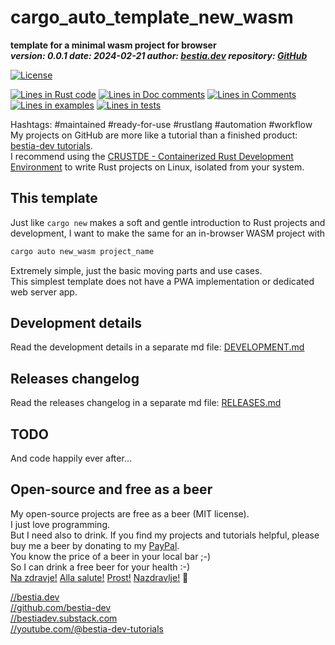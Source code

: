 [//]: # (auto_md_to_doc_comments segment start A)

# cargo_auto_template_new_wasm

[//]: # (auto_cargo_toml_to_md start)

**template for a minimal wasm project for browser**  
***version: 0.0.1 date: 2024-02-21 author: [bestia.dev](https://bestia.dev) repository: [GitHub](https://github.com/automation-tasks-rs/cargo_auto_template_new_wasm)***  

[//]: # (auto_cargo_toml_to_md end)

  [![License](https://img.shields.io/badge/license-MIT-blue.svg)](https://github.com/automation-tasks-rs/cargo_auto_template_new_wasm/blob/master/LICENSE)

[//]: # (auto_lines_of_code start)

[![Lines in Rust code](https://img.shields.io/badge/Lines_in_Rust-264-green.svg)](https://github.com/automation-tasks-rs/cargo_auto_template_new_wasm/)
[![Lines in Doc comments](https://img.shields.io/badge/Lines_in_Doc_comments-28-blue.svg)](https://github.com/automation-tasks-rs/cargo_auto_template_new_wasm/)
[![Lines in Comments](https://img.shields.io/badge/Lines_in_comments-69-purple.svg)](https://github.com/automation-tasks-rs/cargo_auto_template_new_wasm/)
[![Lines in examples](https://img.shields.io/badge/Lines_in_examples-0-yellow.svg)](https://github.com/automation-tasks-rs/cargo_auto_template_new_wasm/)
[![Lines in tests](https://img.shields.io/badge/Lines_in_tests-16-orange.svg)](https://github.com/automation-tasks-rs/cargo_auto_template_new_wasm/)

[//]: # (auto_lines_of_code end)

Hashtags: #maintained #ready-for-use #rustlang #automation #workflow  
My projects on GitHub are more like a tutorial than a finished product: [bestia-dev tutorials](https://github.com/bestia-dev/tutorials_rust_wasm).  
I recommend using the [CRUSTDE - Containerized Rust Development Environment](https://github.com/automation-tasks-rs/docker_rust_development) to write Rust projects on Linux, isolated from your system.  

## This template

Just like `cargo new` makes a soft and gentle introduction to Rust projects and development, I want to make the same for an in-browser WASM project with 

```bash
cargo auto new_wasm project_name
```

Extremely simple, just the basic moving parts and use cases.  
This simplest template does not have a PWA implementation or dedicated web server app.

## Development details

Read the development details in a separate md file:
[DEVELOPMENT.md](DEVELOPMENT.md)

## Releases changelog

Read the releases changelog in a separate md file:
[RELEASES.md](RELEASES.md)

## TODO

And code happily ever after...

## Open-source and free as a beer

My open-source projects are free as a beer (MIT license).  
I just love programming.  
But I need also to drink. If you find my projects and tutorials helpful, please buy me a beer by donating to my [PayPal](https://paypal.me/LucianoBestia).  
You know the price of a beer in your local bar ;-)  
So I can drink a free beer for your health :-)  
[Na zdravje!](https://translate.google.com/?hl=en&sl=sl&tl=en&text=Na%20zdravje&op=translate) [Alla salute!](https://dictionary.cambridge.org/dictionary/italian-english/alla-salute) [Prost!](https://dictionary.cambridge.org/dictionary/german-english/prost) [Nazdravlje!](https://matadornetwork.com/nights/how-to-say-cheers-in-50-languages/) 🍻

[//bestia.dev](https://bestia.dev)  
[//github.com/bestia-dev](https://github.com/bestia-dev)  
[//bestiadev.substack.com](https://bestiadev.substack.com)  
[//youtube.com/@bestia-dev-tutorials](https://youtube.com/@bestia-dev-tutorials)  

[//]: # (auto_md_to_doc_comments segment end A)
